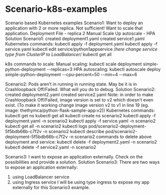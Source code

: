 # Scenario-k8s-examples
Scenario based Kubernetes examples
Scenario1: Want to deploy an application with 2 or more replica. Not sufficient!
Want to scale that application.
Deployment File - replica 2
Manual Scale Up
autoscale - HPA
Solution Scenario1:
created deployment1.yaml
created service1.yaml
Kubernetes commands:
kubectl apply -f deployment.yaml
kubectl apply -f service.yaml
kubectl edit service/python1appservice  /*here change service type from ClusterIP to LoadBalancer*/
kubectl get all

k8s commands to scale:
  Manual scaling:
    kubectl scale deployment simple-python-deployment --replicas=3
  HPA autoscaling: 
    kubectl autoscale deploy simple-python-deployment --cpu-percent=50 --min=4 --max=6

Scenario2: Pods aren’t in running in running state. May be it is in Crashloopback Off/Failed. What will you do to debug.
Solution Scenario2: 
created deployment2.yaml
created service2.yaml
Note: in order to make Crashloopback Off/Failed, image version is set to v2 which doesn't even exist. (To make it working change image version v2 to v1 in line 19 (eg. image: thethymca/python-flask-sample-app:v2))
Kubernetes commands:
  kubectl get ns
  kubectl get all
  kubectl create ns scenario2
  kubectl apply -f deployment.yaml -n scenario2
  kubectl apply -f service.yaml -n scenario2
  kubectl get all -n scenario2
  kubectl logs pod/scenario2-deployment-5f5bdb66b-c7f2v -n scenario2
  kubectl describe pod/scenario2-deployment-5f5bdb66b-c7f2v -n scenario2
commands to delete above deployment and service:
  kubectl delete -f deployment2.yaml -n scenario2
  kubectl delete -f service2.yaml -n scenario2

Scenario3: I want to expose an application externally. Check on the possibilities and provide a solution.
Solution Scenario3: 
There are two ways to expose an application externally:
1. using LoadBalancer service
2. using Ingress service
I will be using type ingress to expose my app externally for this Scenario3 example.

